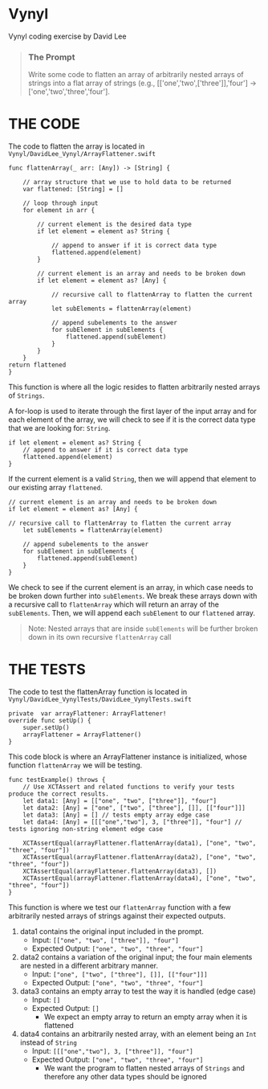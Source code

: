 
# Vynyl
Vynyl coding exercise by David Lee
>### The Prompt
> Write some code to flatten an array of arbitrarily nested arrays of strings into a flat array of strings (e.g., [['one','two',['three']],'four'] -> ['one','two','three','four'].
# THE CODE
The code to flatten the array is located in `Vynyl/DavidLee_Vynyl/ArrayFlattener.swift`

```
func flattenArray(_ arr: [Any]) -> [String] {

	// array structure that we use to hold data to be returned
	var flattened: [String] = []
	
	// loop through input
	for element in arr {
	
		// current element is the desired data type
		if let element = element as? String {
		
			// append to answer if it is correct data type
			flattened.append(element)
		}
		
		// current element is an array and needs to be broken down
		if let element = element as? [Any] {
		
			// recursive call to flattenArray to flatten the current array
			let subElements = flattenArray(element)
			
			// append subelements to the answer
			for subElement in subElements {
				flattened.append(subElement)
			}
		}
	}
return flattened
}
```
This function is where all the logic resides to flatten arbitrarily nested arrays of `Strings`.

A for-loop is used to iterate through the first layer of the input array and for each element of the array, we will check to see if it is the correct data type that we are looking for: `String`.
```
if let element = element as? String {	
	// append to answer if it is correct data type
	flattened.append(element)
}
```
If the current element is a valid `String`, then we will append that element to our existing array `flattened`.
```
// current element is an array and needs to be broken down
if let element = element as? [Any] {
		
// recursive call to flattenArray to flatten the current array
	let subElements = flattenArray(element)
			
	// append subelements to the answer
	for subElement in subElements {
		flattened.append(subElement)
	}
}
```
We check to see if the current element is an array, in which case needs to be broken down further into `subElements`. We break these arrays down with a recursive call to `flattenArray` which will return an array of the `subElements`.  Then, we will append each `subElement` to our `flattened` array.

> Note:
> Nested arrays that are inside `subElements` will be further broken down in its own recursive `flattenArray` call

# THE TESTS
The code to test the flattenArray function is located in `Vynyl/DavidLee_VynylTests/DavidLee_VynylTests.swift`

```
private  var arrayFlattener: ArrayFlattener!
override func setUp() {
	super.setUp()
	arrayFlattener = ArrayFlattener()
}
```
This code block is where an ArrayFlattener instance is initialized, whose function `flattenArray` we will be testing.

```
func testExample() throws {
	// Use XCTAssert and related functions to verify your tests produce the correct results.
	let data1: [Any] = [["one", "two", ["three"]], "four"]
	let data2: [Any] = ["one", ["two", ["three"], []], [["four"]]]
	let data3: [Any] = [] // tests empty array edge case
	let data4: [Any] = [[["one","two"], 3, ["three"]], "four"] // tests ignoring non-string element edge case
	
	XCTAssertEqual(arrayFlattener.flattenArray(data1), ["one", "two", "three", "four"])
	XCTAssertEqual(arrayFlattener.flattenArray(data2), ["one", "two", "three", "four"])
	XCTAssertEqual(arrayFlattener.flattenArray(data3), [])
	XCTAssertEqual(arrayFlattener.flattenArray(data4), ["one", "two", "three", "four"])
}
```
This function is where we test our `flattenArray` function with a few arbitrarily nested arrays of strings against their expected outputs.

1. data1 contains the original input included in the prompt. 
	- Input: `[["one", "two", ["three"]], "four"]`
	- Expected Output: `["one", "two", "three", "four"]`
2. data2 contains a variation of the original input; the four main elements are nested in a different arbitrary manner.
	- Input: `["one", ["two", ["three"], []], [["four"]]]`
	- Expected Output: `["one", "two", "three", "four"]`
3. data3 contains an empty array to test the way it is handled (edge case)
	- Input: `[]`
	- Expected Output: `[]`
		- We expect an empty array to return an empty array when it is flattened
4. data4 contains an arbitrarily nested array, with an element being an `Int` instead of `String`
	- Input: `[[["one","two"], 3, ["three"]], "four"]`
	- Expected Output: `["one", "two", "three", "four"]`
		- We want the program to flatten nested arrays of `Strings` and therefore any other data types should be ignored
